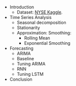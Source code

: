 * Introduction
    * Dataset: [NYSE Kaggle](https://www.kaggle.com/datasets/dgawlik/nyse/data).
* Time Series Analysis
    * Seasonal decomposition
    * Stationarity
    * Approximation: Smoothing:
        * Rolling Mean
        * Exponential Smoothing
* Forecasting
    * ARIMA
    * Baseline
    * Tuning ARIMA
    * RNN
    * Tuning LSTM
* Conclusion
